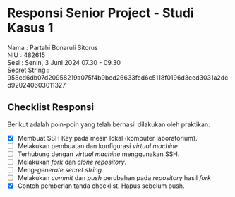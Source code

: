 # Responsi Senior Project - Studi Kasus 1

Nama : Partahi Bonaruli Sitorus <br/>
NIU : 482615 <br/>
Sesi : Senin, 3 Juni 2024 07.30 - 09.30 <br/>
Secret String : 958cd6db07d20958219a075f4b9bed26633fcd6c5118f0196d3ced3031a2dcd920240603011327 <br/>

## Checklist Responsi

Berikut adalah poin-poin yang telah berhasil dilakukan oleh praktikan:

- [x] Membuat SSH Key pada mesin lokal (komputer laboratorium).
- [ ] Melakukan pembuatan dan konfigurasi _virtual machine_.
- [ ] Terhubung dengan _virtual machine_ menggunakan SSH.
- [ ] Melakukan _fork_ dan _clone_ _repository_.
- [ ] Meng-_generate_ _secret string_
- [ ] Melakukan _commit_ dan _push_ perubahan pada _repository_ hasil _fork_
- [x] Contoh pemberian tanda checklist. Hapus sebelum push.
